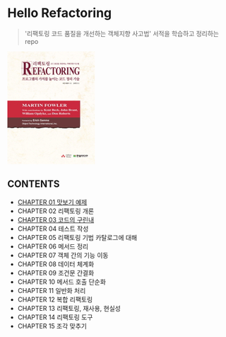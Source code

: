 # Hello Refactoring
> '리팩토링 코드 품질을 개선하는 객체지향 사고법' 서적을 학습하고 정리하는 repo

![](./REFACTORING_BOOK.jpg)

## CONTENTS
- [CHAPTER 01 맛보기 예제](https://github.com/jayden-lee/hello-refactoring/tree/master/src/main/java/ch01)
- CHAPTER 02 리팩토링 개론
- [CHAPTER 03 코드의 구린내](https://github.com/jayden-lee/hello-refactoring/tree/master/src/main/java/ch03)
- CHAPTER 04 테스트 작성
- CHAPTER 05 리팩토링 기법 카탈로그에 대해
- CHAPTER 06 메서드 정리
- CHAPTER 07 객체 간의 기능 이동
- CHAPTER 08 데이터 체계화
- CHAPTER 09 조건문 간결화
- CHAPTER 10 메서드 호출 단순화
- CHAPTER 11 일반화 처리
- CHAPTER 12 복합 리팩토링
- CHAPTER 13 리팩토링, 재사용, 현실성
- CHAPTER 14 리팩토링 도구
- CHAPTER 15 조각 맞추기
